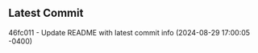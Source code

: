 
## Latest Commit
46fc011 - Update README with latest commit info (2024-08-29 17:00:05 -0400) <Yunxi-Zhou>
